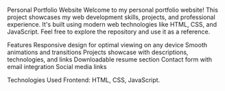 Personal Portfolio Website
Welcome to my personal portfolio website! This project showcases my web development skills, projects, and professional experience. It's built using modern web technologies like HTML, CSS, and JavaScript. Feel free to explore the repository and use it as a reference.

Features
Responsive design for optimal viewing on any device
Smooth animations and transitions
Projects showcase with descriptions, technologies, and links
Downloadable resume section
Contact form with email integration
Social media links

Technologies Used
Frontend: HTML, CSS, JavaScript.


